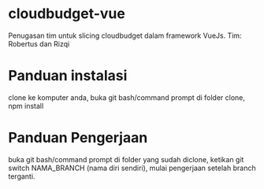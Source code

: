 # cloudbudget-vue
Penugasan tim untuk slicing cloudbudget dalam framework VueJs. Tim: Robertus dan Rizqi
# Panduan instalasi
clone ke komputer anda, 
buka git bash/command prompt di folder clone, 
npm install
# Panduan Pengerjaan
buka git bash/command prompt di folder yang sudah diclone, 
ketikan git switch NAMA_BRANCH (nama diri sendiri), 
mulai pengerjaan setelah branch terganti.

